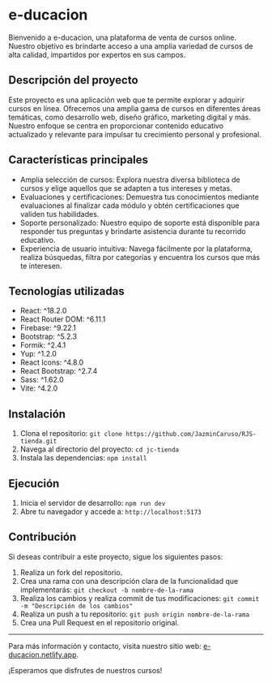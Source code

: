 # e-ducacion

Bienvenido a e-ducacion, una plataforma de venta de cursos online. Nuestro objetivo es brindarte acceso a una amplia variedad de cursos de alta calidad, impartidos por expertos en sus campos.

## Descripción del proyecto

Este proyecto es una aplicación web que te permite explorar y adquirir cursos en línea. Ofrecemos una amplia gama de cursos en diferentes áreas temáticas, como desarrollo web, diseño gráfico, marketing digital y más. Nuestro enfoque se centra en proporcionar contenido educativo actualizado y relevante para impulsar tu crecimiento personal y profesional.

## Características principales

- Amplia selección de cursos: Explora nuestra diversa biblioteca de cursos y elige aquellos que se adapten a tus intereses y metas.
- Evaluaciones y certificaciones: Demuestra tus conocimientos mediante evaluaciones al finalizar cada módulo y obtén certificaciones que validen tus habilidades.
- Soporte personalizado: Nuestro equipo de soporte está disponible para responder tus preguntas y brindarte asistencia durante tu recorrido educativo.
- Experiencia de usuario intuitiva: Navega fácilmente por la plataforma, realiza búsquedas, filtra por categorías y encuentra los cursos que más te interesen.

## Tecnologías utilizadas

- React: ^18.2.0
- React Router DOM: ^6.11.1
- Firebase: ^9.22.1
- Bootstrap: ^5.2.3
- Formik: ^2.4.1
- Yup: ^1.2.0
- React Icons: ^4.8.0
- React Bootstrap: ^2.7.4
- Sass: ^1.62.0
- Vite: ^4.2.0

## Instalación

1. Clona el repositorio: `git clone https://github.com/JazminCaruso/RJS-tienda.git`
2. Navega al directorio del proyecto: `cd jc-tienda`
3. Instala las dependencias: `npm install`

## Ejecución

1. Inicia el servidor de desarrollo: `npm run dev`
2. Abre tu navegador y accede a: `http://localhost:5173`

## Contribución

Si deseas contribuir a este proyecto, sigue los siguientes pasos:

1. Realiza un fork del repositorio.
2. Crea una rama con una descripción clara de la funcionalidad que implementarás: `git checkout -b nombre-de-la-rama`
3. Realiza los cambios y realiza commit de tus modificaciones: `git commit -m "Descripción de los cambios"`
4. Realiza un push a tu repositorio: `git push origin nombre-de-la-rama`
5. Crea una Pull Request en el repositorio original.

---

Para más información y contacto, visita nuestro sitio web: [e-ducacion.netlify.app](https://e-ducacion.netlify.app). 

¡Esperamos que disfrutes de nuestros cursos!